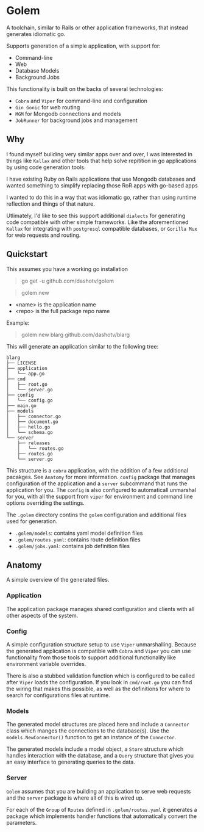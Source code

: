 # Golem

A toolchain, similar to Rails or other application frameworks, that instead
generates idiomatic go.

Supports generation of a simple application, with support for:
* Command-line
* Web
* Database Models
* Background Jobs

This functionality is built on the backs of several technologies:
* `Cobra` and `Viper` for command-line and configuration
* `Gin Gonic` for web routing
* `MGM` for Mongodb connections and models
* `JobRunner` for background jobs and management

## Why

I found myself building very similar apps over and over, I was interested
in things like `Kallax` and other tools that help solve repitition in go
applications by using code generation tools.

I have existing Ruby on Rails applications that use Mongodb databases and
wanted something to simplify replacing those RoR apps with go-based apps

I wanted to do this in a way that was idiomatic go, rather than using
runtime reflection and things of that nature.

Utlimately, I'd like to see this support additional `dialects` for generating
code compatible with other simple frameworks. Like the aforementioned `Kallax`
for integrating with `postgresql` compatible databases, or `Gorilla Mux` for
web requests and routing.

## Quickstart

This assumes you have a working go installation

> go get -u github.com/dashotv/golem

> golem new <name> <repo>

* \<name\> is the application name
* \<repo\> is the full package repo name

Example:

> golem new blarg github.com/dashotv/blarg

This will generate an application similar to the following tree:

```
blarg
├── LICENSE
├── application
│   └── app.go
├── cmd
│   ├── root.go
│   └── server.go
├── config
│   └── config.go
├── main.go
├── models
│   ├── connector.go
│   ├── document.go
│   ├── hello.go
│   └── schema.go
└── server
    ├── releases
    │   └── routes.go
    ├── routes.go
    └── server.go
```

This structure is a `cobra` application, with the addition of a few additional
pacakges. See `Anatomy` for more information.
`config` package
that manages configuration of the application and a `server` subcommand that
runs the application for you. The `config` is also configured to automaticall
unmarshal for you, with all the support from `viper` for environment and
command line options overriding the settings.

The `.golem` directory contins the `golem` configuration and additional files
used for generation.

* `.golem/models`: contains yaml model definition files
* `.golem/routes.yaml`: contains route definition files
* `.golem/jobs.yaml`: contains job definition files

## Anatomy

A simple overview of the generated files.

### Application

The application package manages shared configuration and clients with all other
aspects of the system.

### Config

A simple configuration structure setup to use `Viper` unmarshalling. Because the
generated application is compatible with `Cobra` and `Viper` you can use
functionality from those tools to support additional functionality like
environment variable overrides.

There is also a stubbed validation function which is configured to be called
after `Viper` loads the configuration. If you look in `cmd/root.go` you can
find the wiring that makes this possible, as well as the definitions for where
to search for configurations files at runtime.

### Models

The generated model structures are placed here and include a `Connector` class
which manges the connections to the database(s). Use the `models.NewConnector()`
function to get an instance of the `Connector`.

The generated models include a model object, a `Store` structure which handles interaction with
the database, and a `Query` structure that gives you an easy interface to generating
queries to the data.

### Server

`Golem` assumes that you are building an application to serve web requests and the
`server` package is where all of this is wired up.

For each of the `Group` of `Routes` defined in `.golem/routes.yaml` it generates
a package which implements handler functions that automatically convert the
parameters.
